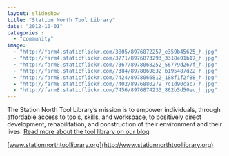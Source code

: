 ```yaml
---
layout: slideshow
title: "Station North Tool Library"
date: "2012-10-01"
categories :
  - "community"
image:
  - "http://farm4.staticflickr.com/3805/8976872257_e359b45625_h.jpg"
  - "http://farm4.staticflickr.com/3771/8976873293_3318e01b17_h.jpg"
  - "http://farm8.staticflickr.com/7367/8978068252_56779d267f_h.jpg"
  - "http://farm8.staticflickr.com/7384/8978069832_b195487d22_h.jpg"
  - "http://farm8.staticflickr.com/7424/8978066812_188f1f2f88_h.jpg"
  - "http://farm8.staticflickr.com/7402/8976880279_7c1d90cac7_h.jpg"
  - "http://farm8.staticflickr.com/7456/8976874233_862b5d50ec_h.jpg"
---
```


The Station North Tool Library’s mission is to empower individuals, through affordable access to tools, skills, and workspace, to positively direct development, rehabilitation, and construction of their environment and their lives. [Read more about the tool library on our blog](http://rwdfblog.com/2013/06/25/keeping-it-local-and-doing-it-yourself-the-station-north-tool-library/)

[www.stationnorthtoollibrary.org](http://www.stationnorthtoollibrary.org)
